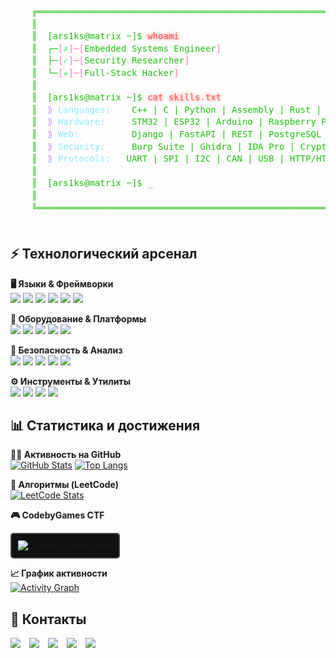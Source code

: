 <div align="left">
  <pre style="color: #20C20E; font-family: 'Fira Code', monospace; font-size: 14px; line-height: 1.4; margin-left: 0;">
    ╔════════════════════════════════════════════════════════════════════════════════════════════╗
    ║                                                                                            ║
    ║  <span style="color: #20C20E;">[ars1ks@matrix ~]$</span> <span id="terminal-command" style="color: #FF5555; text-shadow: 0 0 5px #FF5555;">whoami</span>                                                       ║
    ║  <span style="color: #20C20E;">┌─</span><span style="color: #FF79C6;">[</span><span style="color: #50FA7B;">✗</span><span style="color: #FF79C6;">]─[</span>Embedded Systems Engineer<span style="color: #FF79C6;">]</span>                                                  ║
    ║  <span style="color: #20C20E;">├─</span><span style="color: #FF79C6;">[</span><span style="color: #50FA7B;">✓</span><span style="color: #FF79C6;">]─[</span>Security Researcher<span style="color: #FF79C6;">]</span>                                                          ║
    ║  <span style="color: #20C20E;">└─</span><span style="color: #FF79C6;">[</span><span style="color: #50FA7B;">★</span><span style="color: #FF79C6;">]─[</span>Full-Stack Hacker<span style="color: #FF79C6;">]</span>                                                            ║
    ║                                                                                            ║
    ║  <span style="color: #20C20E;">[ars1ks@matrix ~]$</span> <span style="color: #FF5555; text-shadow: 0 0 5px #FF5555;">cat skills.txt</span>                                                  ║
    ║  <span style="color: #BD93F9;">⟫</span> <span style="color: #8BE9FD;">Languages:</span>    C++ | C | Python | Assembly | Rust | SQL                                ║
    ║  <span style="color: #BD93F9;">⟫</span> <span style="color: #8BE9FD;">Hardware:</span>     STM32 | ESP32 | Arduino | Raspberry Pi | FPGA                         ║
    ║  <span style="color: #BD93F9;">⟫</span> <span style="color: #8BE9FD;">Web:</span>          Django | FastAPI | REST | PostgreSQL | HTML/CSS/JS                   ║
    ║  <span style="color: #BD93F9;">⟫</span> <span style="color: #8BE9FD;">Security:</span>     Burp Suite | Ghidra | IDA Pro | Cryptography | Pentesting            ║
    ║  <span style="color: #BD93F9;">⟫</span> <span style="color: #8BE9FD;">Protocols:</span>   UART | SPI | I2C | CAN | USB | HTTP/HTTPS | MQTT                     ║
    ║                                                                                            ║
    ║  <span style="color: #20C20E;">[ars1ks@matrix ~]$</span> <span style="color: #FF5555; text-shadow: 0 0 5px #FF5555; animation: blink 1s infinite;">_</span>                                                               ║
    ║                                                                                            ║
    ╚════════════════════════════════════════════════════════════════════════════════════════════╝
  </pre>
</div>

<h2 align="left">⚡ Технологический арсенал</h2>

<div align="left">
  
**🖥️ Языки & Фреймворки**  
<img src="https://img.shields.io/badge/C++-00599C?style=for-the-plastic&logo=c%2B%2B&logoColor=white&logoWidth=20" class="hover-scale"/> 
<img src="https://img.shields.io/badge/C-A8B9CC?style=for-the-plastic&logo=c&logoColor=white&logoWidth=20" class="hover-scale"/> 
<img src="https://img.shields.io/badge/Python-3776AB?style=for-the-plastic&logo=python&logoColor=white" class="hover-scale"/> 
<img src="https://img.shields.io/badge/Rust-000000?style=for-the-plastic&logo=rust&logoColor=white" class="hover-scale"/>
<img src="https://img.shields.io/badge/Django-092E20?style=for-the-plastic&logo=django&logoColor=white" class="hover-scale"/>
<img src="https://img.shields.io/badge/FastAPI-009688?style=for-the-plastic&logo=fastapi&logoColor=white" class="hover-scale"/>

**🔌 Оборудование & Платформы**  
<img src="https://img.shields.io/badge/STM32-03234B?style=for-the-plastic&logo=stmicroelectronics&logoColor=white" class="hover-scale"/> 
<img src="https://img.shields.io/badge/ESP32-E7352C?style=for-the-plastic&logo=espressif&logoColor=white" class="hover-scale"/> 
<img src="https://img.shields.io/badge/Arduino-00979D?style=for-the-plastic&logo=arduino&logoColor=white" class="hover-scale"/>
<img src="https://img.shields.io/badge/Raspberry_Pi-A22846?style=for-the-plastic&logo=raspberrypi&logoColor=white" class="hover-scale"/>
<img src="https://img.shields.io/badge/FPGA-7F52FF?style=for-the-plastic&logo=xilinx&logoColor=white" class="hover-scale"/>

**🔐 Безопасность & Анализ**  
<img src="https://img.shields.io/badge/Burp_Suite-000000?style=for-the-plastic&logo=burpsuite&logoColor=white" class="hover-scale"/> 
<img src="https://img.shields.io/badge/Ghidra-007ACC?style=for-the-plastic&logo=ghidra&logoColor=white" class="hover-scale"/> 
<img src="https://img.shields.io/badge/IDA_Pro-000000?style=for-the-plastic&logo=hex-rays&logoColor=white" class="hover-scale"/> 
<img src="https://img.shields.io/badge/Radare2-5D8FDF?style=for-the-plastic&logo=radare&logoColor=white" class="hover-scale"/>
<img src="https://img.shields.io/badge/Pentesting-FF6D00?style=for-the-plastic&logo=metasploit&logoColor=white" class="hover-scale"/>

**⚙️ Инструменты & Утилиты**  
<img src="https://img.shields.io/badge/OpenOCD-3DDC84?style=for-the-plastic&logo=gnu&logoColor=white" class="hover-scale"/> 
<img src="https://img.shields.io/badge/GDB-4B32C3?style=for-the-plastic&logo=gnu&logoColor=white" class="hover-scale"/> 
<img src="https://img.shields.io/badge/QEMU-FF6600?style=for-the-plastic&logo=qemu&logoColor=white" class="hover-scale"/>
<img src="https://img.shields.io/badge/Docker-2496ED?style=for-the-plastic&logo=docker&logoColor=white" class="hover-scale"/>

</div>

<h2 align="left">📊 Статистика и достижения</h2>

<div align="left">
  
**👨‍💻 Активность на GitHub**  
[![GitHub Stats](https://github-readme-stats.vercel.app/api?username=ars1ks&show_icons=true&theme=radical&hide_border=true&include_all_commits=true&count_private=true)](https://github.com/ars1ks)
[![Top Langs](https://github-readme-stats.vercel.app/api/top-langs/?username=ars1ks&layout=compact&theme=radical&hide_border=true)](https://github.com/ars1ks)

**🧠 Алгоритмы (LeetCode)**  
[![LeetCode Stats](https://leetcard.jacoblin.cool/ars1ks?theme=dark&font=JetBrains%20Mono&ext=contest)](https://leetcode.com/ars1ks/)

**🎮 CodebyGames CTF**  
<!-- Временное решение для CodebyGames -->
<div style="border: 2px solid #444; padding: 10px; display: inline-block; background: #111; border-radius: 5px;">
  <img src="https://via.placeholder.com/400x150/111111/20C20E?text=CodebyGames+Stats+Placeholder" alt="CodebyGames Stats" class="hover-scale"/>
</div>

**📈 График активности**  
[![Activity Graph](https://github-readme-activity-graph.vercel.app/graph?username=ars1ks&theme=react-dark&hide_border=true&area=true&custom_title=GitHub%20Activity)](https://github.com/ars1ks)

</div>

<h2 align="left">📡 Контакты</h2>

<div align="left">
  <a href="mailto:your@email.com" style="text-decoration: none; margin-right: 10px;">
    <img src="https://img.shields.io/badge/Email-D14836?style=for-the-plastic&logo=gmail&logoColor=white" class="hover-scale"/>
  </a>
  <a href="https://t.me/your_telegram" style="text-decoration: none; margin-right: 10px;">
    <img src="https://img.shields.io/badge/Telegram-26A5E4?style=for-the-plastic&logo=telegram&logoColor=white" class="hover-scale"/>
  </a>
  <a href="https://linkedin.com/in/your-profile" style="text-decoration: none; margin-right: 10px;">
    <img src="https://img.shields.io/badge/LinkedIn-0A66C2?style=for-the-plastic&logo=linkedin&logoColor=white" class="hover-scale"/>
  </a>
  <a href="https://codeby.games/profile/ars1ks" style="text-decoration: none; margin-right: 10px;">
    <img src="https://img.shields.io/badge/CodebyGames-FF6C37?style=for-the-plastic&logo=gamejolt&logoColor=white" class="hover-scale"/>
  </a>
  <a href="https://leetcode.com/ars1ks/" style="text-decoration: none;">
    <img src="https://img.shields.io/badge/LeetCode-FFA116?style=for-the-plastic&logo=leetcode&logoColor=white" class="hover-scale"/>
  </a>
</div>

<style>
  .hover-scale {
    transition: transform 0.2s ease;
  }
  .hover-scale:hover {
    transform: scale(1.1);
  }
  @keyframes blink {
    0%, 100% { opacity: 1; }
    50% { opacity: 0; }
  }
</style>

<script>
  // Интерактивная смена команд в терминале
  document.addEventListener('DOMContentLoaded', function() {
    const commands = ["whoami", "cat skills.txt", "uname -a", "ls -la", "netstat -tulnp"];
    let currentCommand = 0;
    const commandElement = document.getElementById('terminal-command');
    
    if (commandElement) {
      setInterval(() => {
        currentCommand = (currentCommand + 1) % commands.length;
        commandElement.textContent = commands[currentCommand];
      }, 3000);
    }
  });
</script>
